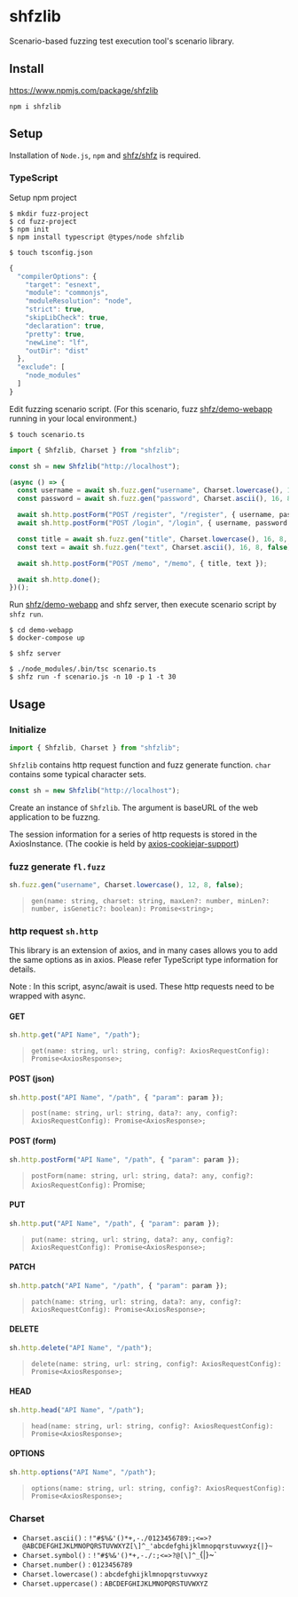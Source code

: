 # shfzlib

Scenario-based fuzzing test execution tool's scenario library.

## Install

<https://www.npmjs.com/package/shfzlib>

```
npm i shfzlib
```

## Setup

Installation of `Node.js`, `npm` and [shfz/shfz](https://github.com/shfz/shfz) is required.

### TypeScript

Setup npm project

```
$ mkdir fuzz-project
$ cd fuzz-project
$ npm init
$ npm install typescript @types/node shfzlib
```

```
$ touch tsconfig.json
```
```ts
{
  "compilerOptions": {
    "target": "esnext",
    "module": "commonjs",
    "moduleResolution": "node",
    "strict": true,
    "skipLibCheck": true,
    "declaration": true,
    "pretty": true,
    "newLine": "lf",
    "outDir": "dist"
  },
  "exclude": [
    "node_modules"
  ]
}
```

Edit fuzzing scenario script. (For this scenario, fuzz [shfz/demo-webapp](https://github.com/shfz/demo-webapp) running in your local environment.)

```
$ touch scenario.ts
```
```ts
import { Shfzlib, Charset } from "shfzlib";

const sh = new Shfzlib("http://localhost");

(async () => {
  const username = await sh.fuzz.gen("username", Charset.lowercase(), 12, 8, false);
  const password = await sh.fuzz.gen("password", Charset.ascii(), 16, 8, false);

  await sh.http.postForm("POST /register", "/register", { username, password });
  await sh.http.postForm("POST /login", "/login", { username, password });

  const title = await sh.fuzz.gen("title", Charset.lowercase(), 16, 8, false);
  const text = await sh.fuzz.gen("text", Charset.ascii(), 16, 8, false);

  await sh.http.postForm("POST /memo", "/memo", { title, text });

  await sh.http.done();
})();
```

Run [shfz/demo-webapp](https://github.com/shfz/demo-webapp) and shfz server, then execute scenario script by `shfz run`.

```
$ cd demo-webapp
$ docker-compose up

$ shfz server
```
```
$ ./node_modules/.bin/tsc scenario.ts
$ shfz run -f scenario.js -n 10 -p 1 -t 30
```

## Usage

### Initialize

```ts
import { Shfzlib, Charset } from "shfzlib";
```

`Shfzlib` contains http request function and fuzz generate function. `char` contains some typical character sets.

```ts
const sh = new Shfzlib("http://localhost");
```

Create an instance of `Shfzlib`. The argument is baseURL of the web application to be fuzzng.

The session information for a series of http requests is stored in the AxiosInstance. (The cookie is held by [axios-cookiejar-support](https://www.npmjs.com/package/axios-cookiejar-support))

### fuzz generate `fl.fuzz`

```ts
sh.fuzz.gen("username", Charset.lowercase(), 12, 8, false);
```
> `gen(name: string, charset: string, maxLen?: number, minLen?: number, isGenetic?: boolean): Promise<string>;`

### http request `sh.http`

This library is an extension of axios, and in many cases allows you to add the same options as in axios. Please refer TypeScript type information for details.

Note : In this script, async/await is used. These http requests need to be wrapped with async.

#### GET

```ts
sh.http.get("API Name", "/path");
```
> `get(name: string, url: string, config?: AxiosRequestConfig): Promise<AxiosResponse>;`

#### POST (json)

```ts
sh.http.post("API Name", "/path", { "param": param });
```
> `post(name: string, url: string, data?: any, config?: AxiosRequestConfig): Promise<AxiosResponse>;`

#### POST (form)

```ts
sh.http.postForm("API Name", "/path", { "param": param });
```
> `postForm(name: string, url: string, data?: any, config?: AxiosRequestConfig):` Promise<AxiosResponse>;

#### PUT

```ts
sh.http.put("API Name", "/path", { "param": param });
```
> `put(name: string, url: string, data?: any, config?: AxiosRequestConfig): Promise<AxiosResponse>;`

#### PATCH

```ts
sh.http.patch("API Name", "/path", { "param": param });
```
> `patch(name: string, url: string, data?: any, config?: AxiosRequestConfig): Promise<AxiosResponse>;`

#### DELETE

```ts
sh.http.delete("API Name", "/path");
```
> `delete(name: string, url: string, config?: AxiosRequestConfig): Promise<AxiosResponse>;`

#### HEAD

```ts
sh.http.head("API Name", "/path");
```
> `head(name: string, url: string, config?: AxiosRequestConfig): Promise<AxiosResponse>;`

#### OPTIONS

```ts
sh.http.options("API Name", "/path");
```
> `options(name: string, url: string, config?: AxiosRequestConfig): Promise<AxiosResponse>;`

### Charset

- `Charset.ascii()` : `!"#$%&'()*+,-./0123456789:;<=>?@ABCDEFGHIJKLMNOPQRSTUVWXYZ[\]^_'abcdefghijklmnopqrstuvwxyz{|}~`
- `Charset.symbol()` : `!"#$%&'()*+,-./:;<=>?@[\]^_`{|}~`
- `Charset.number()` : `0123456789`
- `Charset.lowercase()` : `abcdefghijklmnopqrstuvwxyz`
- `Charset.uppercase()` : `ABCDEFGHIJKLMNOPQRSTUVWXYZ`
